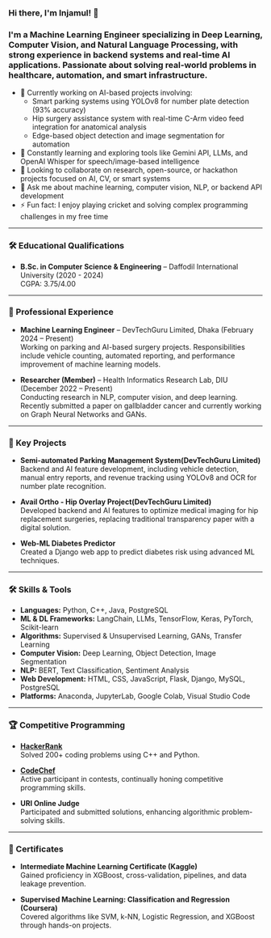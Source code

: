 ### Hi there, I'm Injamul! 👋 

### I'm a Machine Learning Engineer specializing in Deep Learning, Computer Vision, and Natural Language Processing, with strong experience in backend systems and real-time AI applications. Passionate about solving real-world problems in healthcare, automation, and smart infrastructure.

- 🔭 Currently working on AI-based projects involving:
  - Smart parking systems using YOLOv8 for number plate detection (93% accuracy)
  - Hip surgery assistance system with real-time C-Arm video feed integration for anatomical analysis
  - Edge-based object detection and image segmentation for automation
- 🌱 Constantly learning and exploring tools like Gemini API, LLMs, and OpenAI Whisper for speech/image-based intelligence
- 👯 Looking to collaborate on research, open-source, or hackathon projects focused on AI, CV, or smart systems
- 💬 Ask me about machine learning, computer vision, NLP, or backend API development
- ⚡ Fun fact: I enjoy playing cricket and solving complex programming challenges in my free time


---

### 🛠️ Educational Qualifications

- **B.Sc. in Computer Science & Engineering** – Daffodil International University (2020 - 2024)  
  CGPA: 3.75/4.00
 

---

### 💼 Professional Experience

- **Machine Learning Engineer** – DevTechGuru Limited, Dhaka (February 2024 – Present)  
  Working on parking and AI-based surgery projects. Responsibilities include vehicle counting, automated reporting, and performance improvement of machine learning models.

- **Researcher (Member)** – Health Informatics Research Lab, DIU (December 2022 – Present)  
  Conducting research in NLP, computer vision, and deep learning. Recently submitted a paper on gallbladder cancer and currently working on Graph Neural Networks and GANs.

---

### 🚀 Key Projects

- **Semi-automated Parking Management System(DevTechGuru Limited)**  
  Backend and AI feature development, including vehicle detection, manual entry reports, and revenue tracking using YOLOv8 and OCR for number plate recognition.

- **Avail Ortho - Hip Overlay Project(DevTechGuru Limited)**  
  Developed backend and AI features to optimize medical imaging for hip replacement surgeries, replacing traditional transparency paper with a digital solution.

- **Web-ML Diabetes Predictor**  
  Created a Django web app to predict diabetes risk using advanced ML techniques.

---

### 🛠️ Skills & Tools

- **Languages:** Python, C++, Java, PostgreSQL  
- **ML & DL Frameworks:** LangChain, LLMs, TensorFlow, Keras, PyTorch, Scikit-learn  
- **Algorithms:** Supervised & Unsupervised Learning, GANs, Transfer Learning  
- **Computer Vision:** Deep Learning, Object Detection, Image Segmentation  
- **NLP:** BERT, Text Classification, Sentiment Analysis  
- **Web Development:** HTML, CSS, JavaScript, Flask, Django, MySQL, PostgreSQL  
- **Platforms:** Anaconda, JupyterLab, Google Colab, Visual Studio Code  


---

### 🏆 Competitive Programming

- **[HackerRank](https://www.hackerrank.com/profile/injamul_3798)**  
  Solved 200+ coding problems using C++ and Python.

- **[CodeChef](https://www.codechef.com/users/injamul01_3798)**  
  Active participant in contests, continually honing competitive programming skills.

- **URI Online Judge**  
  Participated and submitted solutions, enhancing algorithmic problem-solving skills.

---

### 📜 Certificates

- **Intermediate Machine Learning Certificate (Kaggle)**  
  Gained proficiency in XGBoost, cross-validation, pipelines, and data leakage prevention.

- **Supervised Machine Learning: Classification and Regression (Coursera)**  
  Covered algorithms like SVM, k-NN, Logistic Regression, and XGBoost through hands-on projects.
 
